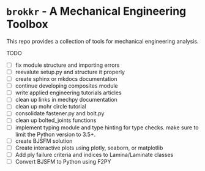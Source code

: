 # `brokkr` - A Mechanical Engineering Toolbox

This repo provides a collection of tools for mechanical engineering analysis.

TODO
 * [ ] fix module structure and importing errors
 * [ ] reevalute setup.py and structure it properly
 * [ ] create sphinx or mkdocs documentation
 * [ ] continue developing composites module
 * [ ] write applied engineering tutorials articles
 * [ ] clean up links in mechpy documentation
 * [ ] clean up mohr circle tutorial
 * [ ] consolidate fastener.py and bolt.py
 * [ ] clean up bolted_joints functions
 * [ ] implement typing module and type hinting for type checks. make sure to limit the Python version to 3.5+.
 * [ ] create BJSFM solution
 * [ ] Create interactive plots using plotly, seaborn, or matplotlib
 * [ ] Add ply failure criteria and indices to Lamina/Laminate classes
 * [ ] Convert BJSFM to Python using F2PY
